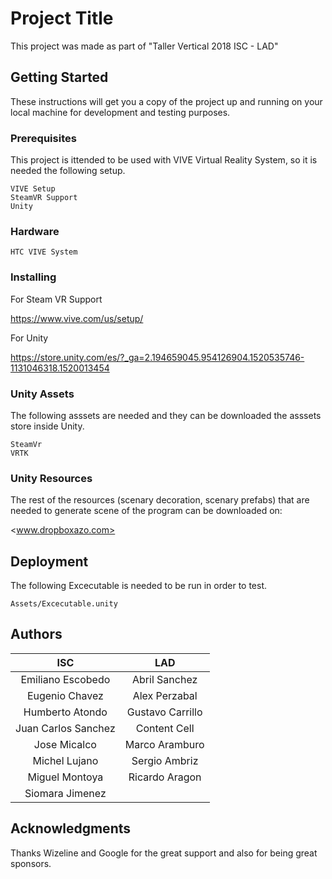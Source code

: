 # Project Title
This project was made as part of "Taller Vertical 2018 ISC - LAD"

## Getting Started
These instructions will get you a copy of the project up and running on your local machine for development and testing purposes.

### Prerequisites
This project is ittended to be used with VIVE Virtual Reality System, so it is needed the following setup.

```
VIVE Setup
SteamVR Support
Unity
```

### Hardware
```
HTC VIVE System
```

### Installing
For Steam VR Support

<https://www.vive.com/us/setup/>

For Unity

<https://store.unity.com/es/?_ga=2.194659045.954126904.1520535746-1131046318.1520013454>

### Unity Assets
The following asssets are needed and they can be downloaded the asssets store inside Unity.
```
SteamVr
VRTK 
```
### Unity Resources
The rest of the resources (scenary decoration, scenary prefabs) that are needed to generate scene of the program can be downloaded on:

<www.dropboxazo.com>
## Deployment
The following Excecutable is needed to be run in order to test.
```
Assets/Excecutable.unity
```
## Authors
| ISC                | LAD             |
| :-----------------:|:---------------:|
| Emiliano Escobedo    | Abril Sanchez   |
| Eugenio Chavez     | Alex Perzabal   |
| Humberto Atondo  | Gustavo Carrillo|
| Juan Carlos Sanchez| Content Cell    |
| Jose Micalco       | Marco Aramburo  |
| Michel Lujano      | Sergio Ambriz   |
| Miguel Montoya     | Ricardo Aragon  |
| Siomara Jimenez    |                 | 


## Acknowledgments
Thanks Wizeline and Google for the great support and also for being great sponsors.
